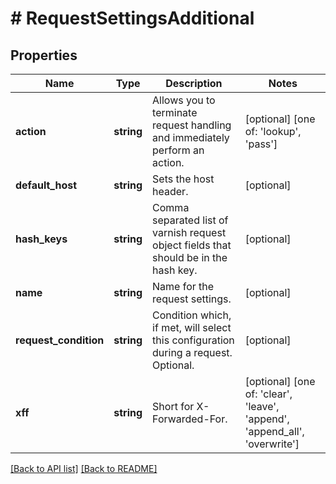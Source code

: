 # # RequestSettingsAdditional

## Properties

Name | Type | Description | Notes
------------ | ------------- | ------------- | -------------
**action** | **string** | Allows you to terminate request handling and immediately perform an action. | [optional]  [one of: 'lookup', 'pass']
**default_host** | **string** | Sets the host header. | [optional] 
**hash_keys** | **string** | Comma separated list of varnish request object fields that should be in the hash key. | [optional] 
**name** | **string** | Name for the request settings. | [optional] 
**request_condition** | **string** | Condition which, if met, will select this configuration during a request. Optional. | [optional] 
**xff** | **string** | Short for X-Forwarded-For. | [optional]  [one of: 'clear', 'leave', 'append', 'append_all', 'overwrite']


[[Back to API list]](../../README.md#endpoints) [[Back to README]](../../README.md)
